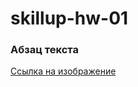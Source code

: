# skillup-hw-01
### Абзац текста 
[Ссылка на изображение](https://pixabay.com/photos/travel-sky-blue-summer-beach-4969279/)
